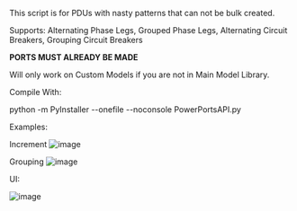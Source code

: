 This script is for PDUs with nasty patterns that can not be bulk created.

Supports:
Alternating Phase Legs,
Grouped Phase Legs,
Alternating Circuit Breakers,
Grouping Circuit Breakers


**PORTS MUST ALREADY BE MADE**

Will only work on Custom Models if you are not in Main Model Library.


Compile With:

python -m PyInstaller --onefile --noconsole PowerPortsAPI.py

Examples:

Increment
![image](https://user-images.githubusercontent.com/36317228/228587716-4dbf93e9-ce55-4f2a-93e5-5cbf6875591f.png)

Grouping
![image](https://user-images.githubusercontent.com/36317228/230176311-9def9b80-a7f4-4636-8876-63c04195a5b4.png)

UI:

![image](https://user-images.githubusercontent.com/36317228/233168128-7947d19d-8400-4be4-8492-8019f0c402d1.png)
